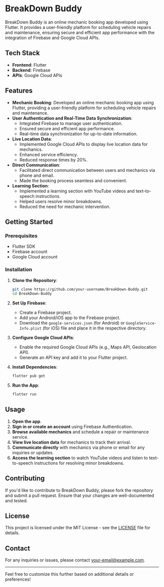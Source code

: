 

# BreakDown Buddy

BreakDown Buddy is an online mechanic booking app developed using Flutter. It provides a user-friendly platform for scheduling vehicle repairs and maintenance, ensuring secure and efficient app performance with the integration of Firebase and Google Cloud APIs.

## Tech Stack

- **Frontend**: Flutter
- **Backend**: Firebase
- **APIs**: Google Cloud APIs

## Features

- **Mechanic Booking**: Developed an online mechanic booking app using Flutter, providing a user-friendly platform for scheduling vehicle repairs and maintenance.
- **User Authentication and Real-Time Data Synchronization**:
  - Integrated Firebase to manage user authentication.
  - Ensured secure and efficient app performance.
  - Real-time data synchronization for up-to-date information.
- **Live Location Data**:
  - Implemented Google Cloud APIs to display live location data for mechanics.
  - Enhanced service efficiency.
  - Reduced response times by 20%.
- **Direct Communication**:
  - Facilitated direct communication between users and mechanics via phone and email.
  - Made the booking process seamless and convenient.
- **Learning Section**:
  - Implemented a learning section with YouTube videos and text-to-speech instructions.
  - Helped users resolve minor breakdowns.
  - Reduced the need for mechanic intervention.

## Getting Started

### Prerequisites

- Flutter SDK
- Firebase account
- Google Cloud account

### Installation

1. **Clone the Repository**:
   ```sh
   git clone https://github.com/your-username/BreakDown-Buddy.git
   cd BreakDown-Buddy
   ```

2. **Set Up Firebase**:
   - Create a Firebase project.
   - Add your Android/iOS app to the Firebase project.
   - Download the `google-services.json` (for Android) or `GoogleService-Info.plist` (for iOS) file and place it in the respective directory.

3. **Configure Google Cloud APIs**:
   - Enable the required Google Cloud APIs (e.g., Maps API, Geolocation API).
   - Generate an API key and add it to your Flutter project.

4. **Install Dependencies**:
   ```sh
   flutter pub get
   ```

5. **Run the App**:
   ```sh
   flutter run
   ```

## Usage

1. **Open the app**.
2. **Sign in or create an account** using Firebase Authentication.
3. **Browse available mechanics** and schedule a repair or maintenance service.
4. **View live location data** for mechanics to track their arrival.
5. **Communicate directly** with mechanics via phone or email for any inquiries or updates.
6. **Access the learning section** to watch YouTube videos and listen to text-to-speech instructions for resolving minor breakdowns.

## Contributing

If you'd like to contribute to BreakDown Buddy, please fork the repository and submit a pull request. Ensure that your changes are well-documented and tested.

## License

This project is licensed under the MIT License - see the [LICENSE](LICENSE) file for details.

## Contact

For any inquiries or issues, please contact [your-email@example.com](mailto:your-email@example.com).

---

Feel free to customize this further based on additional details or preferences!
